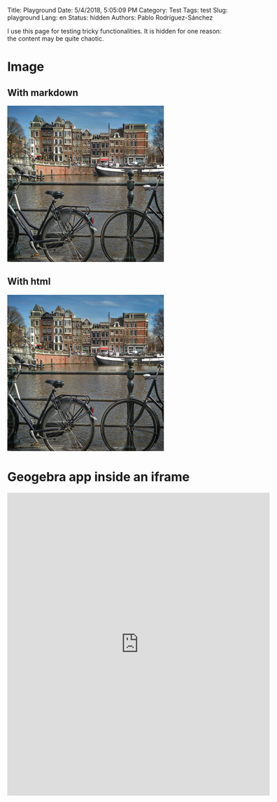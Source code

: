 Title: Playground
Date: 5/4/2018, 5:05:09 PM
Category: Test
Tags: test
Slug: playground
Lang: en
Status: hidden
Authors: Pablo Rodríguez-Sánchez

I use this page for testing tricky functionalities. It is hidden for one reason: the content may be quite chaotic.

# Image

## With markdown
![markdown](../images/00-test.png)

## With html
<img src="../images/00-test.png" alt="html" class="inline"/>


# Geogebra app inside an iframe
<iframe scrolling="no" title="Taylor polynomials" src="https://www.geogebra.org/material/iframe/id/y5UEh5hj/width/600/height/692/border/888888/smb/false/stb/false/stbh/false/ai/false/asb/false/sri/true/rc/false/ld/false/sdz/true/ctl/false" width="600px" height="692px" style="border:0px;">
It looks like your browser doesn't support iframes.
